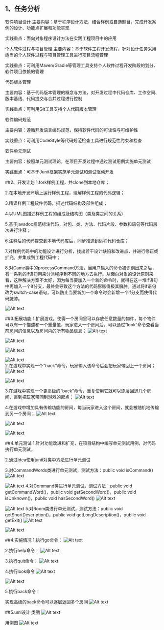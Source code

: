 ## 1、任务分析

软件项目设计
主要内容：基于程序设计方法，结合样例或自选题目，完成开发案例的设计、功能点扩展和功能实现

实践重点：面向对象程序设计方法在实践工程项目中的应用

个人软件过程与项目管理
主要内容：基于软件工程开发流程，针对设计任务采用适当的个人软件过程与项目管理工具进行项目流程管理

实践重点：可利用Maven/Gradle等管理工具支持个人软件过程开发阶段的划分、软件项目依赖的管理

代码版本管理

主要内容：基于代码版本管理的概念与方法，对开发过程中代码仓库、工作空间、版本基线、代码提交与合并过程进行控制

实践重点：可利用Git工具支持个人代码版本管理

软件编码规范

主要内容：遵循开发语言编码规范，保持软件代码的可读性与可维护性

实践重点：可利用CodeStyle等代码规范检查工具进行规范性约束和检查

软件单元测试

主要内容：按照单元测试理论，在项目开发过程中通过测试用例实施单元测试

实践重点：可基于Junit框架实施单元测试和测试驱动开发


##2、开发计划
1.fork样例工程，并clone到本地仓库；

2.在本地开发环境上运行样例工程，理解样例工程的代码逻辑；

3.精读样例工程软件代码，描述代码结构及部件组成；

4.以UML图描述样例工程的组成及结构图（类及类之间的关系）

5.基于javadoc规范标注代码，对包、类、方法、代码片段、参数和语句等代码层次进行注释；

6.注释后的代码提交到本地代码库后，同步推送到远程代码仓库；

7.对样例代码中的功能设计进行分析，找出若干设计缺陷和改进点，并进行修正或扩充，并集成到工程代码中；

8.对Game类中的processCommand方法，当用户输入的命令被识别出来之后，有一系列的if语句用来分派程序到不同的地方去执行。从面向对象的设计原则来看，这种解决方案不太好，因为每当要加入一个新的命令时，就得在这一堆if语句中再加入一个if分支，最终会导致这个方法的代码膨胀得极其臃肿。通过将if语句改为switch-case语句，可以防止当要新加一个命令时会新增一个if分支而使得代码臃肿。

![Alt text](图片/p1.png) 

##3.拓展功能
1.扩展游戏，使得一个房间里可以存放任意数量的物件，每个物件可以有一个描述和一个重量值，玩家进入一个房间后，可以通过“look”命令查看当前房间的信息以及房间内的所有物品信息；
![Alt text](图片/p2.png) 

![Alt text](图片/p3.png) 

![Alt text](图片/p4.png)

![Alt text](图片/p5.png)  
2.在游戏中实现一个“back”命令，玩家输入该命令后会把玩家带回上一个房间；
![Alt text](图片/p6.png)  

![Alt text](图片/p7.png) 

3.在游戏中实现一个更高级的“back”命令，重复使用它就可以逐层回退几个房间，直到把玩家带回到游戏的起点；
![Alt text](图片/p6.png) 

4.在游戏中增加具有传输功能的房间，每当玩家进入这个房间，就会被随机地传输到另一个房间；
![Alt text](图片/p8.png) 

![Alt text](图片/p9.png)

![Alt text](图片/p10.png)

##4.单元测试
1.针对功能改进和扩充，在项目结构中编写单元测试用例，对代码执行单元测试。

2.通过idea使用junit对类中方法进行单元测试

3.对CommandWords类进行单元测试，测试方法：public void isCommand()
![Alt text](图片/p11.png)

![Alt text](图片/p12.png)
4.对Command类进行单元测试，测试方法：public void getCommandWord()，public void getSecondWord()，public void isUnknown()，public void hasSecondWord()
![Alt text](图片/p13.png)

![Alt text](图片/p14.png)
5.对Room类进行单元测试，测试方法：public void getShortDescription()，public void getLongDescription()，public void getExit()
![Alt text](图片/p15.png)

![Alt text](图片/p16.png)

##4.实施情况
1.执行go命令：
![Alt text](图片/p17.png)

2.执行help命令：
![Alt text](图片/p18.png)

3.执行quit命令：
![Alt text](图片/p19.png)

4.执行look命令
![Alt text](图片/p20.png)

![Alt text](图片/p21.png)

5.执行back命令：

实现高级的back命令可以逐层返回多个房间
![Alt text](图片/p22.png)

##5.uml设计
类图
![Alt text](图片/p23.png)

用例图
![Alt text](图片/p24.png)


